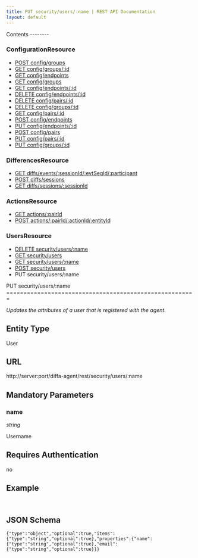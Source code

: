```yaml
---
title: PUT security/users/:name | REST API Documentation
layout: default
---
```


<div id="menu" markdown="1">
Contents
--------

### ConfigurationResource

* [POST config/groups](/doc/rest/config/post/groups)
* [GET config/groups/:id](/doc/rest/config/get/groups/p_id)
* [GET config/endpoints](/doc/rest/config/get/endpoints)
* [GET config/groups](/doc/rest/config/get/groups)
* [GET config/endpoints/:id](/doc/rest/config/get/endpoints/p_id)
* [DELETE config/endpoints/:id](/doc/rest/config/delete/endpoints/p_id)
* [DELETE config/pairs/:id](/doc/rest/config/delete/pairs/p_id)
* [DELETE config/groups/:id](/doc/rest/config/delete/groups/p_id)
* [GET config/pairs/:id](/doc/rest/config/get/pairs/p_id)
* [POST config/endpoints](/doc/rest/config/post/endpoints)
* [PUT config/endpoints/:id](/doc/rest/config/put/endpoints/p_id)
* [POST config/pairs](/doc/rest/config/post/pairs)
* [PUT config/pairs/:id](/doc/rest/config/put/pairs/p_id)
* [PUT config/groups/:id](/doc/rest/config/put/groups/p_id)

### DifferencesResource

* [GET diffs/events/:sessionId/:evtSeqId/:participant](/doc/rest/diffs/get/events/p_sessionId/p_evtSeqId/p_participant)
* [POST diffs/sessions](/doc/rest/diffs/post/sessions)
* [GET diffs/sessions/:sessionId](/doc/rest/diffs/get/sessions/p_sessionId)

### ActionsResource

* [GET actions/:pairId](/doc/rest/actions/get/p_pairId)
* [POST actions/:pairId/:actionId/:entityId](/doc/rest/actions/post/p_pairId/p_actionId/p_entityId)

### UsersResource

* [DELETE security/users/:name](/doc/rest/security/delete/users/p_name)
* [GET security/users](/doc/rest/security/get/users)
* [GET security/users/:name](/doc/rest/security/get/users/p_name)
* [POST security/users](/doc/rest/security/post/users)
* PUT security/users/:name


</div>

<div id="resources" markdown="1">
PUT security/users/:name
=======================================================

<em>Updates the attributes of a user that is registered with the agent.</em>

Entity Type
-----------
User

URL
---
http://server:port/diffa-agent/rest/security/users/:name

 
Mandatory Parameters
--------------------

### name

*string*

Username

Requires Authentication
-----------------------
no 

Example
-------
`` ``

JSON Schema
-----------
``{"type":"object","optional":true,"items":{"type":"string","optional":true},"properties":{"name":{"type":"string","optional":true},"email":{"type":"string","optional":true}}} ``
</div>